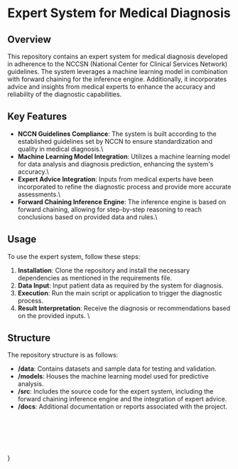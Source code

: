  # Expert System for Medical Diagnosis

## Overview
This repository contains an expert system for medical diagnosis developed in adherence to the NCCSN (National Center for Clinical Services Network) guidelines. The system leverages a machine learning model in combination with forward chaining for the inference engine. Additionally, it incorporates advice and insights from medical experts to enhance the accuracy and reliability of the diagnostic capabilities.

## Key Features
- **NCCN Guidelines Compliance**: The system is built according to the established guidelines set by NCCN to ensure standardization and quality in medical diagnosis.\
- **Machine Learning Model Integration**: Utilizes a machine learning model for data analysis and diagnosis prediction, enhancing the system's accuracy.\
- **Expert Advice Integration**: Inputs from medical experts have been incorporated to refine the diagnostic process and provide more accurate assessments.\
- **Forward Chaining Inference Engine**: The inference engine is based on forward chaining, allowing for step-by-step reasoning to reach conclusions based on provided data and rules.\

## Usage
To use the expert system, follow these steps:
1. **Installation**: Clone the repository and install the necessary dependencies as mentioned in the requirements file.
2. **Data Input**: Input patient data as required by the system for diagnosis.
3. **Execution**: Run the main script or application to trigger the diagnostic process.
4. **Result Interpretation**: Receive the diagnosis or recommendations based on the provided inputs.
\
## Structure
The repository structure is as follows:
- **/data**: Contains datasets and sample data for testing and validation.
- **/models**: Houses the machine learning model used for predictive analysis.
- **/src**: Includes the source code for the expert system, including the forward chaining inference engine and the integration of expert advice.
- **/docs**: Additional documentation or reports associated with the project.



\
\
\
\
\
}
